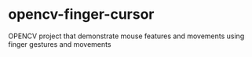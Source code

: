 # opencv-finger-cursor
OPENCV project that demonstrate mouse features and movements using finger gestures and movements

